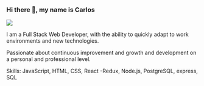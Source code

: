 ### Hi there 👋, my name is Carlos
![](https://w7.pngwing.com/pngs/846/561/png-transparent-man-using-computer-web-development-mobile-app-development-software-developer-web-developer-programmer-developer-web-design-expert-mobile-app-development-thumbnail.png)

I am a Full Stack Web Developer, with the ability to quickly adapt to work environments and new technologies.

Passionate about continuous improvement and growth and development on a personal and professional level.

Skills: JavaScript, HTML, CSS, React -Redux, Node.js, PostgreSQL, express, SQL






